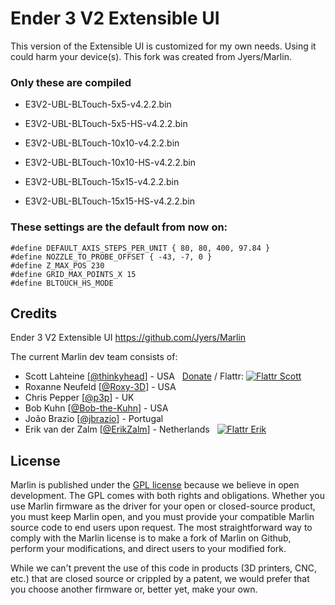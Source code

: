 # Ender 3 V2 Extensible UI

This version of the Extensible UI is customized for my own needs. Using it could harm your device(s). This fork was created from Jyers/Marlin.

### Only these are compiled

- E3V2-UBL-BLTouch-5x5-v4.2.2.bin
- E3V2-UBL-BLTouch-5x5-HS-v4.2.2.bin

- E3V2-UBL-BLTouch-10x10-v4.2.2.bin
- E3V2-UBL-BLTouch-10x10-HS-v4.2.2.bin

- E3V2-UBL-BLTouch-15x15-v4.2.2.bin
- E3V2-UBL-BLTouch-15x15-HS-v4.2.2.bin

### These settings are the default from now on:

```
#define DEFAULT_AXIS_STEPS_PER_UNIT { 80, 80, 400, 97.84 }
#define NOZZLE_TO_PROBE_OFFSET { -43, -7, 0 }
#define Z_MAX_POS 230
#define GRID_MAX_POINTS_X 15
#define BLTOUCH_HS_MODE
```



## Credits

Ender 3 V2 Extensible UI
https://github.com/Jyers/Marlin


The current Marlin dev team consists of:

 - Scott Lahteine [[@thinkyhead](https://github.com/thinkyhead)] - USA &nbsp; [Donate](https://www.thinkyhead.com/donate-to-marlin) / Flattr: [![Flattr Scott](https://api.flattr.com/button/flattr-badge-small.png)](https://flattr.com/submit/auto?user_id=thinkyhead&url=https://github.com/MarlinFirmware/Marlin&title=Marlin&language=&tags=github&category=software)
 - Roxanne Neufeld [[@Roxy-3D](https://github.com/Roxy-3D)] - USA
 - Chris Pepper [[@p3p](https://github.com/p3p)] - UK
 - Bob Kuhn [[@Bob-the-Kuhn](https://github.com/Bob-the-Kuhn)] - USA
 - João Brazio [[@jbrazio](https://github.com/jbrazio)] - Portugal
 - Erik van der Zalm [[@ErikZalm](https://github.com/ErikZalm)] - Netherlands &nbsp; [![Flattr Erik](https://api.flattr.com/button/flattr-badge-large.png)](https://flattr.com/submit/auto?user_id=ErikZalm&url=https://github.com/MarlinFirmware/Marlin&title=Marlin&language=&tags=github&category=software)

## License

Marlin is published under the [GPL license](/LICENSE) because we believe in open development. The GPL comes with both rights and obligations. Whether you use Marlin firmware as the driver for your open or closed-source product, you must keep Marlin open, and you must provide your compatible Marlin source code to end users upon request. The most straightforward way to comply with the Marlin license is to make a fork of Marlin on Github, perform your modifications, and direct users to your modified fork.

While we can't prevent the use of this code in products (3D printers, CNC, etc.) that are closed source or crippled by a patent, we would prefer that you choose another firmware or, better yet, make your own.
